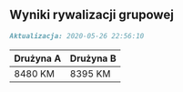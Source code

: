 ## Wyniki rywalizacji grupowej

```markdown
Aktualizacja: 2020-05-26 22:56:10
```

Drużyna A | Drużyna B
------------ | -------------
 8480 KM | 8395 KM
